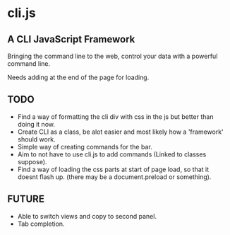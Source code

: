# cli.js
## A CLI JavaScript Framework

Bringing the command line to the web, control your data with a powerful command line.

Needs adding at the end of the page for loading.

## TODO
* Find a way of formatting the cli div with css in the js but better than doing it now.
* Create CLI as a class, be alot easier and most likely how a 'framework' should work.
* Simple way of creating commands for the bar.
* Aim to not have to use cli.js to add commands (Linked to classes suppose).
* Find a way of loading the css parts at start of page load, so that it doesnt flash up. (there may be a document.preload or something).

## FUTURE
* Able to switch views and copy to second panel.
* Tab completion.

